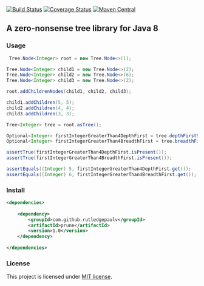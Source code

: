 [![Build Status](https://travis-ci.org/RutledgePaulV/prune.svg?branch=master)](https://travis-ci.org/RutledgePaulV/prune)
[![Coverage Status](https://coveralls.io/repos/github/RutledgePaulV/prune/badge.svg?branch=master)](https://coveralls.io/github/RutledgePaulV/prune?branch=master)
[![Maven Central](https://maven-badges.herokuapp.com/maven-central/com.github.rutledgepaulv/prune/badge.svg)](https://maven-badges.herokuapp.com/maven-central/com.github.rutledgepaulv/prune)

## A zero-nonsense tree library for Java 8


### Usage
```java
 Tree.Node<Integer> root = new Tree.Node<>(1);

Tree.Node<Integer> child1 = new Tree.Node<>(2);
Tree.Node<Integer> child2 = new Tree.Node<>(6);
Tree.Node<Integer> child3 = new Tree.Node<>(2);

root.addChildrenNodes(child1, child2, child3);

child1.addChildren(5, 5);
child2.addChildren(4, 4);
child3.addChildren(3, 3);

Tree<Integer> tree = root.asTree();

Optional<Integer> firstIntegerGreaterThan4DepthFirst = tree.depthFirstSearchData(val -> val > 4);
Optional<Integer> firstIntegerGreaterThan4BreadthFirst = tree.breadthFirstSearchData(val -> val > 4);

assertTrue(firstIntegerGreaterThan4DepthFirst.isPresent());
assertTrue(firstIntegerGreaterThan4BreadthFirst.isPresent());

assertEquals((Integer) 5, firstIntegerGreaterThan4DepthFirst.get());
assertEquals((Integer) 6, firstIntegerGreaterThan4BreadthFirst.get());
```


### Install
```xml
<dependencies>
    
    <dependency>
        <groupId>com.github.rutledgepaulv</groupId>
        <artifactId>prune</artifactId>
        <version>1.0</version>
    </dependency>
            
</dependencies>
```


### License
This project is licensed under [MIT license](http://opensource.org/licenses/MIT).
